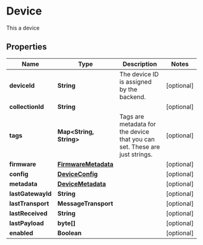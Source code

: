 

# Device

This a device

## Properties

| Name | Type | Description | Notes |
|------------ | ------------- | ------------- | -------------|
|**deviceId** | **String** | The device ID is assigned by the backend. |  [optional] |
|**collectionId** | **String** |  |  [optional] |
|**tags** | **Map&lt;String, String&gt;** | Tags are metadata for the device that you can set. These are just strings. |  [optional] |
|**firmware** | [**FirmwareMetadata**](FirmwareMetadata.md) |  |  [optional] |
|**config** | [**DeviceConfig**](DeviceConfig.md) |  |  [optional] |
|**metadata** | [**DeviceMetadata**](DeviceMetadata.md) |  |  [optional] |
|**lastGatewayId** | **String** |  |  [optional] |
|**lastTransport** | **MessageTransport** |  |  [optional] |
|**lastReceived** | **String** |  |  [optional] |
|**lastPayload** | **byte[]** |  |  [optional] |
|**enabled** | **Boolean** |  |  [optional] |




